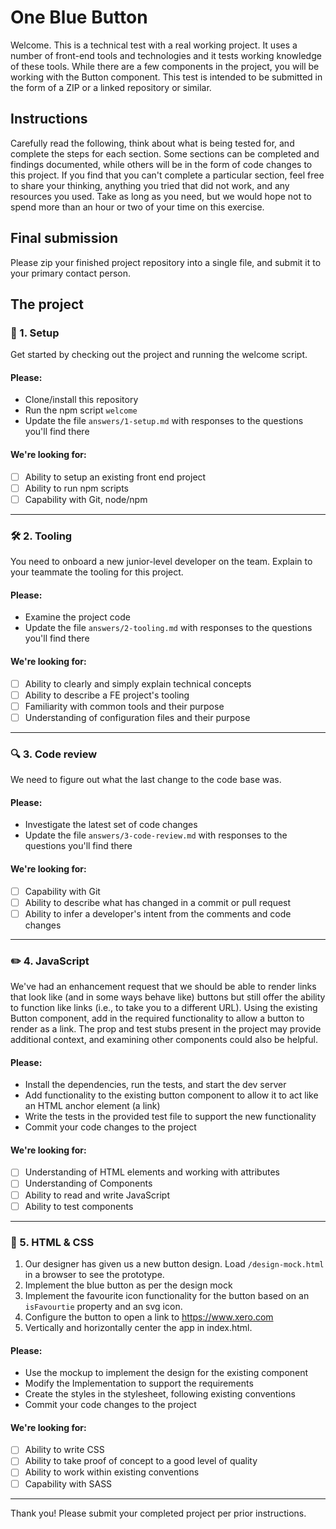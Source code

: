 # One Blue Button

Welcome. This is a technical test with a real working project. It uses a number of front-end tools and technologies and it tests working knowledge of these tools. While there are a few components in the project, you will be working with the Button component.
This test is intended to be submitted in the form of a ZIP or a linked repository or similar.

## Instructions

Carefully read the following, think about what is being tested for, and complete the steps for each section. Some sections can be completed and findings documented, while others will be in the form of code changes to this project. If you find that you can't complete a particular section, feel free to share your thinking, anything you tried that did not work, and any resources you used. Take as long as you need, but we would hope not to spend more than an hour or two of your time on this exercise.

## Final submission

Please zip your finished project repository into a single file, and submit it to your primary contact person.

## The project

### 🚧 1. Setup

Get started by checking out the project and running the welcome script.

#### Please:

- Clone/install this repository
- Run the npm script `welcome`
- Update the file `answers/1-setup.md` with responses to the questions you'll find there

#### We're looking for:

- [ ] Ability to setup an existing front end project
- [ ] Ability to run npm scripts
- [ ] Capability with Git, node/npm

---

### 🛠 2. Tooling

You need to onboard a new junior-level developer on the team. Explain to your teammate the tooling for this project.

#### Please:

- Examine the project code
- Update the file `answers/2-tooling.md` with responses to the questions you'll find there

#### We're looking for:

- [ ] Ability to clearly and simply explain technical concepts
- [ ] Ability to describe a FE project's tooling
- [ ] Familiarity with common tools and their purpose
- [ ] Understanding of configuration files and their purpose

---

### 🔍 3. Code review

We need to figure out what the last change to the code base was.

#### Please:

- Investigate the latest set of code changes
- Update the file `answers/3-code-review.md` with responses to the questions you'll find there

#### We're looking for:

- [ ] Capability with Git
- [ ] Ability to describe what has changed in a commit or pull request
- [ ] Ability to infer a developer's intent from the comments and code changes

---

### ✏️ 4. JavaScript

We've had an enhancement request that we should be able to render links that look like (and in some ways behave like) buttons but still offer the ability to function like links (i.e., to take you to a different URL). Using the existing Button component, add in the required functionality to allow a button to render as a link. The prop and test stubs present in the project may provide additional context, and examining other components could also be helpful.

#### Please:

- Install the dependencies, run the tests, and start the dev server
- Add functionality to the existing button component to allow it to act like an HTML anchor element (a link)
- Write the tests in the provided test file to support the new functionality
- Commit your code changes to the project

#### We're looking for:

- [ ] Understanding of HTML elements and working with attributes
- [ ] Understanding of Components
- [ ] Ability to read and write JavaScript
- [ ] Ability to test components

---

### 🚀 5. HTML & CSS

1. Our designer has given us a new button design. Load `/design-mock.html` in a browser to see the prototype.
2. Implement the blue button as per the design mock
3. Implement the favourite icon functionality for the button based on an `isFavourtie` property and an svg icon.
4. Configure the button to open a link to https://www.xero.com
5. Vertically and horizontally center the app in index.html.

#### Please:

- Use the mockup to implement the design for the existing component
- Modify the Implementation to support the requirements
- Create the styles in the stylesheet, following existing conventions
- Commit your code changes to the project

#### We're looking for:

- [ ] Ability to write CSS
- [ ] Ability to take proof of concept to a good level of quality
- [ ] Ability to work within existing conventions
- [ ] Capability with SASS

---

Thank you! Please submit your completed project per prior instructions.
